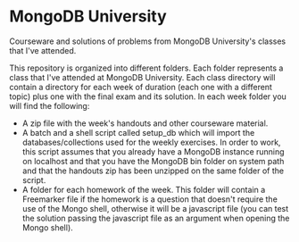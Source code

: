 # MongoDB University 
Courseware and solutions of problems from MongoDB University's classes that I've attended.

This repository is organized into different folders. Each folder represents a class that I've attended at MongoDB University. Each class  directory will contain a directory for each week of duration (each one with a different topic) plus one with the final exam and its solution. In each week folder you will find the following:

 - A zip file with the week's handouts and other courseware material.
 - A batch and a shell script called setup_db which will import the databases/collections used for the weekly exercises. In order to work, this script assumes that you already have a MongoDB instance running on localhost and that you have the MongoDB bin folder on system path and that the handouts zip has been unzipped on the same folder of the script.
 - A folder for each homework of the week. This folder will contain a Freemarker file if the homework is a question that doesn't require the use of the Mongo shell, otherwise it will be a javascript file (you can test the solution passing the javascript file as an argument when opening the Mongo shell).
